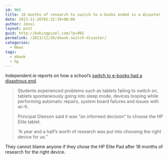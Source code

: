 ```yaml
---
id: 965
title: 18 months of research to switch to e-books ended in a disaster
date: 2013-11-26T02:32:39+00:00
author: Jenxi
layout: post
guid: http://bakingpixel.com/?p=965
permalink: /2013/11/26/ebook-switch-disaster/
categories:
  - News
tags:
  - ebook
  - hp
---
```

Independent.ie reports on how a school’s [switch to e-books had a disastrous end](http://www.independent.ie/lifestyle/education/switch-to-ebooks-was-an-unmitigated-disaster-says-school-principal-29767084.html).

> Students experienced problems such as tablets failing to switch on, tablets spontaneously going into sleep mode, devices looping while performing automatic repairs, system board failures and issues with wi-fi.
> 
> Principal Gleeson said it was “an informed decision” to choose the HP Elite tablet.
> 
> “A year and a half’s worth of research was put into choosing the right device for us.” 

They cannot blame anyone if they chose the HP Elite Pad after 18 months of research for the right device.